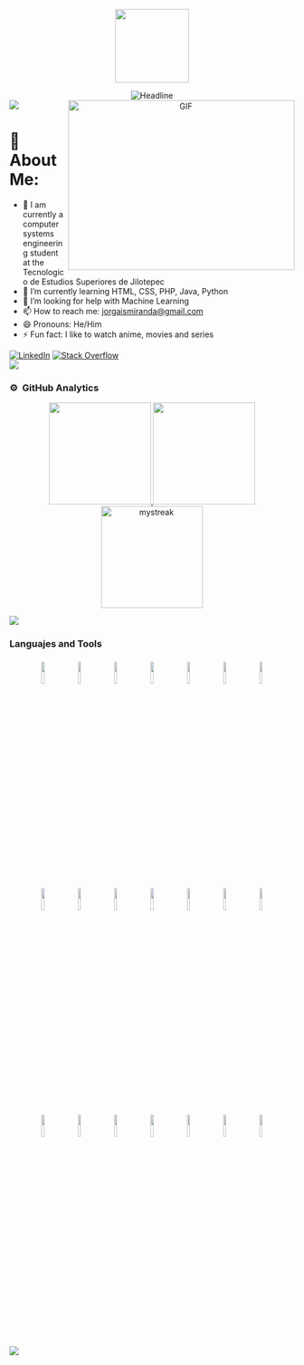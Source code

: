 
<div align="center">
  <div class="cabecera" align="center"> 
    <p align="center">
      <img src="https://miro.medium.com/max/2048/1*OohqW5DGh9CQS4hLY5FXzA.png" height="130"/>
    </p>
    <img src="https://readme-typing-svg.herokuapp.com?color=%236FDA44&size=32&center=true&vCenter=true&width=600&height=50&lines=Hi+there+I'm+Jorge+%F0%9F%91%8B;Back-End+Engineer;Computer+Systems+Student;Problem+Solver;Open-Source+Enthusiast" alt="Headline" />
    </div>
  </div> 
</div>

<!--horizontal divider(gradiant)-->
<img src="https://user-images.githubusercontent.com/73097560/115834477-dbab4500-a447-11eb-908a-139a6edaec5c.gif">

<a target="_blank" align="center">
  <img align="right" top="500" height="300" width="400" alt="GIF" src="https://media.giphy.com/media/SWoSkN6DxTszqIKEqv/giphy.gif">
</a>

<!--![](https://visitor-badge.glitch.me/badge?page_id=Jorge186414.Jorge186414)
[![Github](https://img.shields.io/github/followers/Jorge186414?label=Follow&style=social)](https://github.com/Jorge186414)-->

# 💫 About Me:
- 🌱 I am currently a computer systems engineering student at the Tecnologico de Estudios Superiores de Jilotepec
- 🌱 I’m currently learning HTML, CSS, PHP, Java, Python
- 🤔 I’m looking for help with Machine Learning
- 📫 How to reach me: jorgaismiranda@gmail.com
- 😄 Pronouns: He/Him
- ⚡ Fun fact: I like to watch anime, movies and series
<div align=left>
  <a href="https://www.linkedin.com/in/jorge-miranda-zuñiga-b0448b194"><img src="https://img.shields.io/badge/Linkedin-0077b5?style=flat&logo=linkedin" alt="LinkedIn" /></a>
  <a href="https://stackoverflow.com/users/23824812/jorge-miranda-zúñiga"><img src="https://img.shields.io/badge/Stack Overflow-f48024?style=flat&logo=stackoverflow&logoColor=white" alt="Stack Overflow" /></a>
</div>

<!--horizontal divider(gradiant)-->
<img src="https://user-images.githubusercontent.com/73097560/115834477-dbab4500-a447-11eb-908a-139a6edaec5c.gif">


### ⚙️ &nbsp;GitHub Analytics

<p align="center">
<a href="https://github.com/Jorge186414">
  <img height="180em" src="https://github-readme-stats.vercel.app/api?username=Jorge186414&show_icons=true&theme=tokyonight"/>
  <img height="180em" src="https://github-readme-stats-eight-theta.vercel.app/api?username=Jorge186414&show_icons=true&theme=tokyonight&include_all_commits=true&count_private=true"/>
  <br>
  <img height="180em" src="https://github-readme-streak-stats.herokuapp.com/?user=Jorge186414&theme=tokyonight" alt="mystreak"/>
</a>
</p>

<!--horizontal divider(gradiant)-->
<img src="https://user-images.githubusercontent.com/73097560/115834477-dbab4500-a447-11eb-908a-139a6edaec5c.gif">

### Languajes and Tools

<p align="center">
  <img width="10%" style="padding:5px" src="https://img.icons8.com/color/144/000000/java-coffee-cup-logo"/>
  <img width="10%" style="padding:5px" src="https://img.icons8.com/color/144/000000/python"/>
  <img width="10%" style="padding:5px" src="https://img.icons8.com/color/144/000000/c-programming"/>
  <img width="10%" style="padding:5px" src="https://img.icons8.com/color/144/000000/javascript"/>
  <img width="10%" style="padding:5px" src="https://img.icons8.com/color/144/000000/html-5"/>
  <img width="10%" style="padding:5px" src="https://img.icons8.com/color/144/000000/css3"/>
  <img width="10%" style="padding:5px" src="https://img.icons8.com/color/144/maria-db.png"/>
  <img width="10%" style="padding:5px" src="https://img.icons8.com/fluency/144/mysql-logo.png"/>
  <img width="10%" style="padding:5px" src="https://img.icons8.com/color/144/000000/apache-netbeans"/>
  <img width="10%" style="padding:5px" src="https://img.icons8.com/color/144/000000/android-studio"/>
  <img width="10%" style="padding:5px" src="https://img.icons8.com/color/144/000000/docker"/>
  <img width="10%" style="padding:5px" src="https://img.icons8.com/color/144/000000/arduino"/>
  <img width="10%" style="padding:5px" src="https://img.icons8.com/dusk/144/php-logo.png"/>
  <img width="10%" style="padding:5px" src="https://img.icons8.com/ios/144/maven-ios.png"/>
  <img width="10%" style="padding:5px" src="https://img.icons8.com/color/144/000000/visual-studio-code-2019"/>
  <img width="10%" style="padding:5px" src="https://img.icons8.com/dusk/144/navicat.png"/>
  <img width="10%" style="padding:5px" src="https://img.icons8.com/color/144/000000/firefox"/>
  <img width="10%" style="padding:5px" src="https://img.icons8.com/fluency/144/laravel.png"/>
  <img width="10%" style="padding:5px" src="https://img.icons8.com/color/144/000000/linux"/>
  <img width="10%" style="padding:5px" src="https://img.icons8.com/color/144/000000/zorin"/>
  <img width="10%" style="padding:5px" src="https://img.icons8.com/?size=100&id=ZbBhBW0N2q3D&format=png&color=000000"/>
</p>

<!--horizontal divider(gradiant)-->
<img src="https://user-images.githubusercontent.com/73097560/115834477-dbab4500-a447-11eb-908a-139a6edaec5c.gif">




